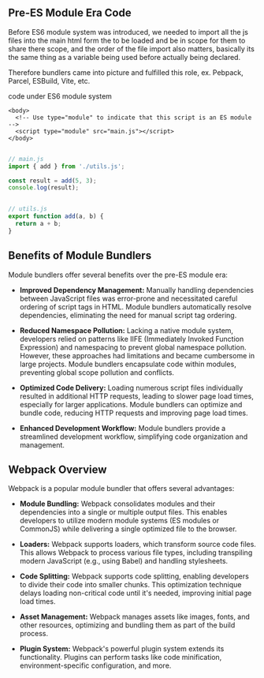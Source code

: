 ## Pre-ES Module Era Code

Before ES6 module system was introduced, we needed to import all the js files into the main html form the to be loaded and be in scope for them to share there scope, and the order of the file import also matters, basically its the same thing as a variable being used before actually being declared.

Therefore bundlers came into picture and fulfilled this role, ex. Pebpack, Parcel, ESBuild, Vite, etc.

code under ES6 module system
```
<body>
  <!-- Use type="module" to indicate that this script is an ES module -->
  <script type="module" src="main.js"></script>
</body>
```

```js

// main.js
import { add } from './utils.js';

const result = add(5, 3);
console.log(result);

```

```js

// utils.js
export function add(a, b) {
  return a + b;
}

```

## Benefits of Module Bundlers

Module bundlers offer several benefits over the pre-ES module era:

- **Improved Dependency Management:** Manually handling dependencies between JavaScript files was error-prone and necessitated careful ordering of script tags in HTML. Module bundlers automatically resolve dependencies, eliminating the need for manual script tag ordering.

- **Reduced Namespace Pollution:** Lacking a native module system, developers relied on patterns like IIFE (Immediately Invoked Function Expression) and namespacing to prevent global namespace pollution. However, these approaches had limitations and became cumbersome in large projects. Module bundlers encapsulate code within modules, preventing global scope pollution and conflicts.

- **Optimized Code Delivery:** Loading numerous script files individually resulted in additional HTTP requests, leading to slower page load times, especially for larger applications. Module bundlers can optimize and bundle code, reducing HTTP requests and improving page load times.

- **Enhanced Development Workflow:** Module bundlers provide a streamlined development workflow, simplifying code organization and management.

## Webpack Overview

Webpack is a popular module bundler that offers several advantages:

- **Module Bundling:** Webpack consolidates modules and their dependencies into a single or multiple output files. This enables developers to utilize modern module systems (ES modules or CommonJS) while delivering a single optimized file to the browser.

- **Loaders:** Webpack supports loaders, which transform source code files. This allows Webpack to process various file types, including transpiling modern JavaScript (e.g., using Babel) and handling stylesheets.

- **Code Splitting:** Webpack supports code splitting, enabling developers to divide their code into smaller chunks. This optimization technique delays loading non-critical code until it's needed, improving initial page load times.

- **Asset Management:** Webpack manages assets like images, fonts, and other resources, optimizing and bundling them as part of the build process.

- **Plugin System:** Webpack's powerful plugin system extends its functionality. Plugins can perform tasks like code minification, environment-specific configuration, and more.


